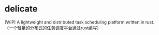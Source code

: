 # delicate
(WIP) A lightweight and distributed task scheduling platform written in rust. （一个轻量的分布式的任务调度平台通过rust编写）
